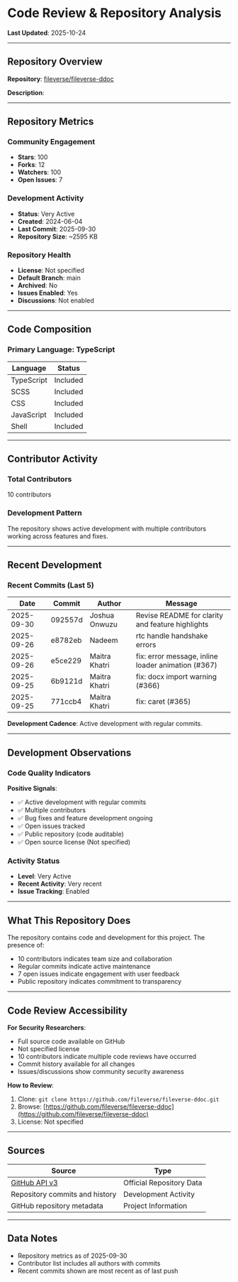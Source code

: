 # Code Review & Repository Analysis

**Last Updated**: 2025-10-24

---

## Repository Overview

**Repository**: [fileverse/fileverse-ddoc](https://github.com/fileverse/fileverse-ddoc)

**Description**: 

---

## Repository Metrics

### Community Engagement
- **Stars**: 100
- **Forks**: 12
- **Watchers**: 100
- **Open Issues**: 7

### Development Activity
- **Status**: Very Active
- **Created**: 2024-06-04
- **Last Commit**: 2025-09-30
- **Repository Size**: ~2595 KB

### Repository Health
- **License**: Not specified
- **Default Branch**: main
- **Archived**: No
- **Issues Enabled**: Yes
- **Discussions**: Not enabled

---

## Code Composition

### Primary Language: TypeScript

| Language | Status |
|----------|--------|
| TypeScript | Included |
| SCSS | Included |
| CSS | Included |
| JavaScript | Included |
| Shell | Included |

---

## Contributor Activity

### Total Contributors
10 contributors

### Development Pattern
The repository shows active development with multiple contributors working across features and fixes.

---

## Recent Development

### Recent Commits (Last 5)

| Date | Commit | Author | Message |
|------|--------|--------|---------|
| 2025-09-30 | 092557d | Joshua Onwuzu | Revise README for clarity and feature highlights |
| 2025-09-26 | e8782eb | Nadeem | rtc handle handshake errors |
| 2025-09-26 | e5ce229 | Maitra Khatri | fix: error message, inline loader animation (#367) |
| 2025-09-25 | 6b9121d | Maitra Khatri | fix: docx import warning (#366) |
| 2025-09-25 | 771ccb4 | Maitra Khatri | fix: caret (#365) |


**Development Cadence**: Active development with regular commits.

---

## Development Observations

### Code Quality Indicators

**Positive Signals**:
- ✅ Active development with regular commits
- ✅ Multiple contributors
- ✅ Bug fixes and feature development ongoing
- ✅ Open issues tracked
- ✅ Public repository (code auditable)
- ✅ Open source license (Not specified)

### Activity Status
- **Level**: Very Active
- **Recent Activity**: Very recent
- **Issue Tracking**: Enabled

---

## What This Repository Does

The repository contains code and development for this project. The presence of:
- 10 contributors indicates team size and collaboration
- Regular commits indicate active maintenance
- 7 open issues indicate engagement with user feedback
- Public repository indicates commitment to transparency

---

## Code Review Accessibility

**For Security Researchers**:
- Full source code available on GitHub
- Not specified license
- 10 contributors indicate multiple code reviews have occurred
- Commit history available for all changes
- Issues/discussions show community security awareness

**How to Review**:
1. Clone: `git clone https://github.com/fileverse/fileverse-ddoc.git`
2. Browse: [https://github.com/fileverse/fileverse-ddoc](https://github.com/fileverse/fileverse-ddoc)
3. License: Not specified

---

## Sources

| Source | Type |
|--------|------|
| [GitHub API v3](https://github.com/fileverse/fileverse-ddoc) | Official Repository Data |
| Repository commits and history | Development Activity |
| GitHub repository metadata | Project Information |

---

## Data Notes

- Repository metrics as of 2025-09-30
- Contributor list includes all authors with commits
- Recent commits shown are most recent as of last push

